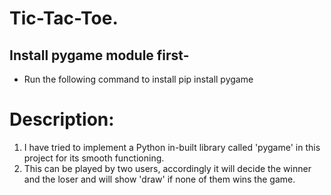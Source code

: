 # Tic-Tac-Toe.

## Install pygame module first-

* Run the following command to install
  pip install pygame 
  
# Description:

1. I have tried to implement a Python in-built library called 'pygame' in this project for its smooth functioning.
2. This can be played by two users, accordingly it will decide the winner and the loser and will show 'draw' if none of them wins the game.
